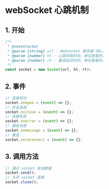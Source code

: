 # webSocket 心跳机制

## 1. 开始

```javascript
/**
 * @constructor
 * @param {string} url - WebSocket 服务器 URL。
 * @param {number} ht - 心跳间隔时间，单位是毫秒。
 * @param {number} rt - 重连延迟时间，单位是毫秒。
 */
const socket = new Socket(url, ht, rt);
```

## 2. 事件

```javascript
// 连接成功
socket.onopen = (event) => {};
// 失去连接
socket.onclose = (event) => {};
// 连接失败
socket.onerror = (event) => {};
// 接收消息
socket.onmessage = (event) => {};
// 重连
socket.onreconnect = (event) => {};
```

## 3. 调用方法

```javascript
// 通过 socket 发送数据
socket.send();
// 关闭 socket 连接
socket.close();
```
